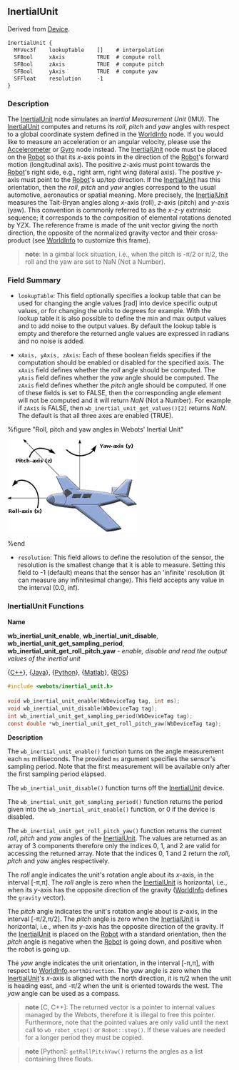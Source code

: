## InertialUnit

Derived from [Device](device.md).

```
InertialUnit {
  MFVec3f    lookupTable    []    # interpolation
  SFBool     xAxis          TRUE  # compute roll
  SFBool     zAxis          TRUE  # compute pitch
  SFBool     yAxis          TRUE  # compute yaw
  SFFloat    resolution     -1
}
```

### Description

The [InertialUnit](#inertialunit) node simulates an *Inertial Measurement Unit*
(IMU). The [InertialUnit](#inertialunit) computes and returns its *roll*,
*pitch* and *yaw* angles with respect to a global coordinate system defined in
the [WorldInfo](worldinfo.md) node. If you would like to measure an acceleration
or an angular velocity, please use the [Accelerometer](accelerometer.md) or
[Gyro](gyro.md) node instead. The [InertialUnit](#inertialunit) node must be
placed on the [Robot](robot.md) so that its *x*-axis points in the direction of
the [Robot](robot.md)'s forward motion (longitudinal axis). The positive
*z*-axis must point towards the [Robot](robot.md)'s right side, e.g., right arm,
right wing (lateral axis). The positive *y*-axis must point to the
[Robot](robot.md)'s up/top direction. If the [InertialUnit](#inertialunit) has
this orientation, then the *roll*, *pitch* and *yaw* angles correspond to the
usual automotive, aeronautics or spatial meaning.  More precisely, the
[InertialUnit](#inertialunit) measures the Tait-Bryan angles along *x*-axis
(roll), *z*-axis (pitch) and *y*-axis (yaw). This convention is commonly
referred to as the *x-z-y* extrinsic sequence; it corresponds to the composition
of elemental rotations denoted by YZX. The reference frame is made of the unit
vector giving the north direction, the opposite of the normalized gravity vector
and their cross-product (see [WorldInfo](worldinfo.md) to customize this frame).

> **note**:
In a gimbal lock situation, i.e., when the pitch is -π/2 or π/2, the roll and
the yaw are set to NaN (Not a Number).

### Field Summary

- `lookupTable`: This field optionally specifies a lookup table that can be used
for changing the angle values [rad] into device specific output values, or for
changing the units to degrees for example. With the lookup table it is also
possible to define the min and max output values and to add noise to the output
values. By default the lookup table is empty and therefore the returned angle
values are expressed in radians and no noise is added.

- `xAxis, yAxis, zAxis`: Each of these boolean fields specifies if the computation
should be enabled or disabled for the specified axis. The `xAxis` field defines
whether the *roll* angle should be computed. The `yAxis` field defines whether
the *yaw* angle should be computed. The `zAxis` field defines whether the
*pitch* angle should be computed. If one of these fields is set to FALSE, then
the corresponding angle element will not be computed and it will return *NaN*
(Not a Number). For example if `zAxis` is FALSE, then
`wb_inertial_unit_get_values()[2]` returns *NaN*. The default is that all three
axes are enabled (TRUE).

%figure "Roll, pitch and yaw angles in Webots' Inertial Unit"

![roll_pitch_yaw.png](images/roll_pitch_yaw.png)

%end

- `resolution`: This field allows to define the resolution of the sensor, the
resolution is the smallest change that it is able to measure. Setting this field
to -1 (default) means that the sensor has an 'infinite' resolution (it can
measure any infinitesimal change). This field accepts any value in the interval
(0.0, inf).

### InertialUnit Functions

**Name**

**wb\_inertial\_unit\_enable**, **wb\_inertial\_unit\_disable**, **wb\_inertial\_unit\_get\_sampling\_period**, **wb\_inertial\_unit\_get\_roll\_pitch\_yaw** - *enable, disable and read the output values of the inertial unit*

{[C++](cpp-api.md#cpp_inertial_unit)}, {[Java](java-api.md#java_inertial_unit)}, {[Python](python-api.md#python_inertial_unit)}, {[Matlab](matlab-api.md#matlab_inertial_unit)}, {[ROS](ros-api.md)}

```c
#include <webots/inertial_unit.h>

void wb_inertial_unit_enable(WbDeviceTag tag, int ms);
void wb_inertial_unit_disable(WbDeviceTag tag);
int wb_inertial_unit_get_sampling_period(WbDeviceTag tag);
const double *wb_inertial_unit_get_roll_pitch_yaw(WbDeviceTag tag);
```

**Description**

The `wb_inertial_unit_enable()` function turns on the angle measurement each
`ms` milliseconds.
The provided `ms` argument specifies the sensor's sampling period.
Note that the first measurement will be available only after the first sampling period elapsed.

The `wb_inertial_unit_disable()` function turns off the
[InertialUnit](#inertialunit) device.

The `wb_inertial_unit_get_sampling_period()` function returns the period given
into the `wb_inertial_unit_enable()` function, or 0 if the device is disabled.

The `wb_inertial_unit_get_roll_pitch_yaw()` function returns the current *roll*,
*pitch* and *yaw* angles of the [InertialUnit](#inertialunit). The values are
returned as an array of 3 components therefore only the indices 0, 1, and 2 are
valid for accessing the returned array. Note that the indices 0, 1 and 2 return
the *roll*, *pitch* and *yaw* angles respectively.

The *roll* angle indicates the unit's rotation angle about its *x*-axis, in the
interval [-π,π]. The *roll* angle is zero when the
[InertialUnit](#inertialunit) is horizontal, i.e., when its *y*-axis has the
opposite direction of the gravity ([WorldInfo](worldinfo.md) defines the
`gravity` vector).

The *pitch* angle indicates the unit's rotation angle about is *z*-axis, in the
interval [-π/2,π/2]. The *pitch* angle is zero when the
[InertialUnit](#inertialunit) is horizontal, i.e., when its *y*-axis has the
opposite direction of the gravity. If the [InertialUnit](#inertialunit) is
placed on the [Robot](robot.md) with a standard orientation, then the *pitch*
angle is negative when the [Robot](robot.md) is going down, and positive when
the robot is going up.

The *yaw* angle indicates the unit orientation, in the interval [-π,π], with
respect to [WorldInfo](worldinfo.md).`northDirection`. The *yaw* angle is zero
when the [InertialUnit](#inertialunit)'s *x*-axis is aligned with the north
direction, it is π/2 when the unit is heading east, and -π/2 when the unit is
oriented towards the west. The *yaw* angle can be used as a compass.

> **note** [C, C++]:
The returned vector is a pointer to internal values managed by the Webots,
therefore it is illegal to free this pointer. Furthermore, note that the pointed
values are only valid until the next call to `wb_robot_step()` or
`Robot::step()`. If these values are needed for a longer period they must be
copied.

<!-- -->

> **note** [Python]:
`getRollPitchYaw()` returns the angles as a list containing three floats.
